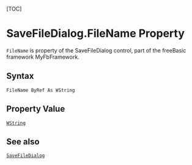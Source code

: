 [TOC]
# SaveFileDialog.FileName Property

`FileName` is property of the SaveFileDialog control, part of the freeBasic framework MyFbFramework.
## Syntax
```freeBasic
FileName ByRef As WString
```
## Property Value
[`WString`]("https://www.freebasic.net/wiki/KeyPgWString")
## See also
[`SaveFileDialog`](SaveFileDialog.md)
